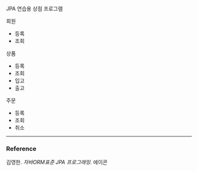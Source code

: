 JPA 연습용 상점 프로그램

회원
 - 등록
 - 조회
 
상품
 - 등록
 - 조회
 - 입고
 - 출고

주문
 - 등록
 - 조회
 - 취소
 

---
### Reference
김영한. _자바ORM표준 JPA 프로그래밍_. 에이콘
